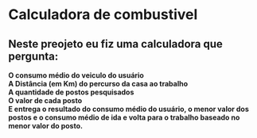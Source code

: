<h1><b>Calculadora de combustivel</b></h1>
<h2>Neste preojeto eu fiz uma calculadora que pergunta:</h2>
<p><b>
O consumo médio do veiculo do usuário
<br>
A Distância (em Km) do percurso da casa ao trabalho
<br>
A quantidade de postos pesquisados 
<br>
O valor de cada posto
<br>
E entrega o resultado do consumo médio do usuário, o menor valor dos postos e o consumo médio de ida e volta para o trabalho baseado no menor valor do posto.
</b>
</p>
